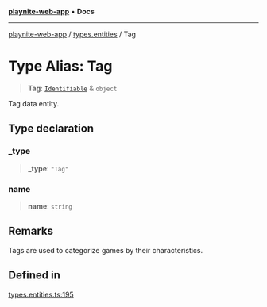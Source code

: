 [**playnite-web-app**](../../README.md) • **Docs**

***

[playnite-web-app](../../README.md) / [types.entities](../README.md) / Tag

# Type Alias: Tag

> **Tag**: [`Identifiable`](Identifiable.md) & `object`

Tag data entity.

## Type declaration

### \_type

> **\_type**: `"Tag"`

### name

> **name**: `string`

## Remarks

Tags are used to categorize games by their characteristics.

## Defined in

[types.entities.ts:195](https://github.com/andrew-codes/playnite-web/blob/b12c00aa5efc9dc023a4ce8e8c83b2976a33cb84/apps/playnite-web/src/server/data/types.entities.ts#L195)
